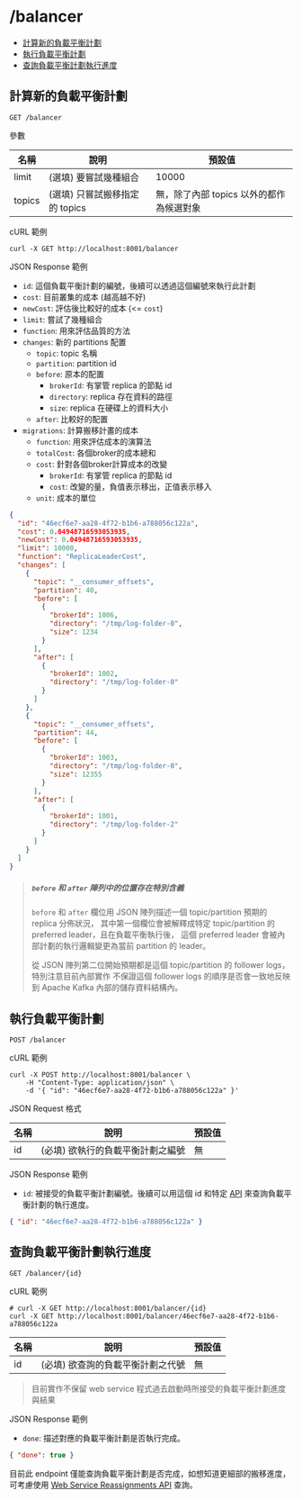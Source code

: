 /balancer
===

- [計算新的負載平衡計劃](#計算新的負載平衡計劃)
- [執行負載平衡計劃](#執行負載平衡計劃)
- [查詢負載平衡計劃執行進度](#查詢負載平衡計劃執行進度)

## 計算新的負載平衡計劃
```shell
GET /balancer
```

參數

| 名稱     | 說明                   | 預設值                      |
|--------|----------------------|--------------------------|
| limit  | (選填) 要嘗試幾種組合         | 10000                    |
| topics | (選填) 只嘗試搬移指定的 topics | 無，除了內部 topics 以外的都作為候選對象 |

cURL 範例
```shell
curl -X GET http://localhost:8001/balancer
```

JSON Response 範例
- `id`: 這個負載平衡計劃的編號，後續可以透過這個編號來執行此計劃
- `cost`: 目前叢集的成本 (越高越不好)
- `newCost`: 評估後比較好的成本 (<= `cost`)
- `limit`: 嘗試了幾種組合
- `function`: 用來評估品質的方法
- `changes`: 新的 partitions 配置
  - `topic`: topic 名稱
  - `partition`: partition id
  - `before`: 原本的配置
    - `brokerId`: 有掌管 replica 的節點 id
    - `directory`: replica 存在資料的路徑
    - `size`: replica 在硬碟上的資料大小
  - `after`: 比較好的配置
- `migrations`: 計算搬移計畫的成本
  * `function`: 用來評估成本的演算法
  * `totalCost`: 各個broker的成本總和
  * `cost`: 針對各個broker計算成本的改變
    * `brokerId`: 有掌管 replica 的節點 id
    * `cost`: 改變的量，負值表示移出，正值表示移入
  * `unit`: 成本的單位
```json
{
  "id": "46ecf6e7-aa28-4f72-b1b6-a788056c122a",
  "cost": 0.04948716593053935,
  "newCost": 0.04948716593053935,
  "limit": 10000,
  "function": "ReplicaLeaderCost",
  "changes": [
    {
      "topic": "__consumer_offsets",
      "partition": 40,
      "before": [
        {
          "brokerId": 1006,
          "directory": "/tmp/log-folder-0",
          "size": 1234
        }
      ],
      "after": [
        {
          "brokerId": 1002,
          "directory": "/tmp/log-folder-0"
        }
      ]
    },
    {
      "topic": "__consumer_offsets",
      "partition": 44,
      "before": [
        {
          "brokerId": 1003,
          "directory": "/tmp/log-folder-0",
          "size": 12355
        }
      ],
      "after": [
        {
          "brokerId": 1001,
          "directory": "/tmp/log-folder-2"
        }
      ]
    }
  ]
}
```

> ##### `before` 和 `after` 陣列中的位置存在特別含義
> `before` 和 `after` 欄位用 JSON 陣列描述一個 topic/partition 預期的 replica 分佈狀況，
> 其中第一個欄位會被解釋成特定 topic/partition 的 preferred leader，且在負載平衡執行後，
> 這個 preferred leader 會被內部計劃的執行邏輯變更為當前 partition 的 leader。
>
> 從 JSON 陣列第二位開始預期都是這個 topic/partition 的 follower logs，特別注意目前內部實作
> 不保證這個 follower logs 的順序是否會一致地反映到 Apache Kafka 內部的儲存資料結構內。

## 執行負載平衡計劃

```shell
POST /balancer
```

cURL 範例

```shell
curl -X POST http://localhost:8001/balancer \
    -H "Content-Type: application/json" \
    -d '{ "id": "46ecf6e7-aa28-4f72-b1b6-a788056c122a" }'
```

JSON Request 格式

| 名稱  | 說明                 | 預設值 |
|-----|--------------------| ------ |
| id  | (必填) 欲執行的負載平衡計劃之編號 | 無     |


JSON Response 範例

* `id`: 被接受的負載平衡計劃編號。後續可以用這個 id 和特定 [API](#查詢負載平衡計劃執行進度) 來查詢負載平衡計劃的執行進度。

```json
{ "id": "46ecf6e7-aa28-4f72-b1b6-a788056c122a" }
```

## 查詢負載平衡計劃執行進度

```shell
GET /balancer/{id}
```

cURL 範例

```shell
# curl -X GET http://localhost:8001/balancer/{id}
curl -X GET http://localhost:8001/balancer/46ecf6e7-aa28-4f72-b1b6-a788056c122a
```

| 名稱  | 說明                 | 預設值 |
|-----|--------------------| ------ |
| id | (必填) 欲查詢的負載平衡計劃之代號 | 無     |

> 目前實作不保留 web service 程式過去啟動時所接受的負載平衡計劃進度與結果

JSON Response 範例

* `done`: 描述對應的負載平衡計劃是否執行完成。

```json
{ "done": true }
```


目前此 endpoint 僅能查詢負載平衡計劃是否完成，如想知道更細部的搬移進度，可考慮使用 [Web Service Reassignments API](web_api_reassignments_chinese.md) 查詢。